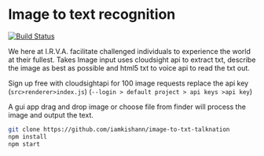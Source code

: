 # Image to text recognition

[![Build Status](https://travis-ci.org/iamkishann/image-to-txt-talknation.svg?branch=master)](https://travis-ci.org/iamkishann/image-to-txt-talknation)

We here at I.R.V.A. facilitate challenged individuals to experience the world at their fullest.
Takes Image input uses cloudsight api to extract txt, describe the image as best as possible and html5 txt to voice api to read the txt out.

Sign up free with cloudsightapi for 100 image requests replace the api key (`src>renderer>index.js`)
(`--login > default project > api keys >api key`)

A gui app drag and drop image or choose file from finder
will process the image and output the text.

```bash
git clone https://github.com/iamkishann/image-to-txt-talknation
npm install
npm start
```
